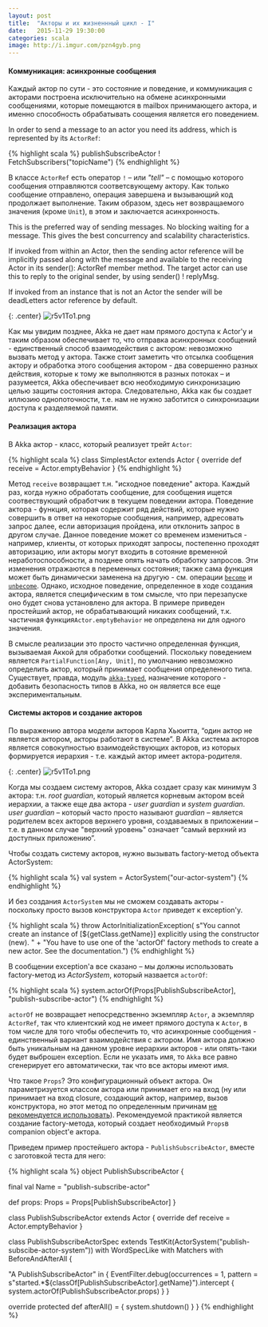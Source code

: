 ```yaml
---
layout: post
title:  "Акторы и их жизненнный цикл - I"
date:   2015-11-29 19:30:00
categories: scala
image: http://i.imgur.com/pzn4gyb.png
---
```


<style>
/* To center images */
.center {
    text-align: center;
}
</style>

#### Коммуникация: асинхронные сообщения  ####

Каждый актор по сути - это состояние и поведение, и коммуникация с акторами построена исключительно на обмене асинхронными сообщениями, которые помещаются в mailbox принимающего актора, и именно способность обрабатывать соощения является его поведением.

In order to send a message to an actor you need its address, which is represented by its `ActorRef`:

{% highlight scala %}
publishSubscribeActor ! FetchSubscribers("topicName")
{% endhighlight %}

В классе `ActorRef` есть оператор `!` – или *"tell"* – с помощью которого сообщения отправляются соответсвующему актору. Как только сообщение отправлено, операция завершена и вызывающий код продолжает выполнение. Таким образом, здесь нет возвращаемого значения (кроме `Unit`), в этом и заключается асинхронность.

This is the preferred way of sending messages. No blocking waiting for a message. This gives the best concurrency and scalability characteristics.

If invoked from within an Actor, then the sending actor reference will be implicitly passed along with the message and available to the receiving Actor in its sender(): ActorRef member method. The target actor can use this to reply to the original sender, by using sender() ! replyMsg.

If invoked from an instance that is not an Actor the sender will be deadLetters actor reference by default.


{: .center}
![r5v1To1.png](http://i.imgur.com/r5v1To1.png)

Как мы увидим позднее, Akka не дает нам прямого доступа к Actor'у и таким образом обеспечивает то, что отправка асинхронных сообщений - единственный способ взаимодействия с актором: невозможно вызвать метод у актора. Также стоит заметить что отсылка сообщения актору и обработка этого сообщения актором - два совершенно разных действия, которые к тому же выполняются в разных потоках  – и разумеется, Akka обеспечивает всю необходимую синхронизацию целью защиты состояния актора. Следовательно, Akka как бы создает иллюзию однопоточности, т.е. нам не нужно заботится о синхронизации доступа к разделяемой памяти.

#### Реализация актора ####

В Akka актор - класс, который реализует трейт `Actor`:

{% highlight scala %}
class SimplestActor extends Actor {
  override def receive = Actor.emptyBehavior
}
{% endhighlight %}

Метод `receive` возвращает т.н. "исходное поведение" актора.  Каждый раз, когда нужно обработать сообщение, для сообщения ищется соотвествующий обработчик в текущем поведении актора. Поведение актора - функция, которая содержит ряд действий, которые нужно совершить в ответ на некоторые сообщения, например, адресовать запрос далее, если авторизация пройдена, или отклонить запрос в другом случае. Данное поведение может со временем измениться - например, клиенты, от которых приходят запросы, постепенно проходят авторизацию, или акторы могут входить в сотояние временной неработоспособности, а позднее опять начать обработку запросов. Эти изменения отражаются в переменных состояния; также сама функция может быть динамически заменена на другую - см. операции [`become`](http://doc.akka.io/api/akka/2.0/akka/actor/ActorContext.html) и [`unbecome`](http://doc.akka.io/api/akka/2.0/akka/actor/ActorContext.html). Однако, исходное поведение, определенное в ходе создания актора, является специфическим в том смысле, что при перезапуске оно будет снова установлено для актора. В примере приведен простейший актор, не обрабатывающий никаких сообщений, т.к. частичная функция`Actor.emptyBehavior` не определена ни для одного значения.

В смысле реализации это просто частично определенная функция, вызываемая Аккой для обработки сообщений. Поскольку поведением является `PartialFunction[Any, Unit]`, по умолчанию невозможно определить актор, который принимает сообщения определеного типа. Существует, правда, модуль [`akka-typed`](http://doc.akka.io/docs/akka/snapshot/scala/typed.html), назначение которого - добавить безопасность типов в Akka, но он является все еще экспериментальным. 

#### Системы акторов и создание акторов ####

По выражению автора модели акторов Карла Хьюитта, “один актор не является актором, акторы работают в системе”. В Akka система акторов является совокупностью взаимодействующих акторов, из которых формируется иерархия - т.е. каждый актор  имеет актора-родителя. 

{: .center}
![r5v1To1.png](http://i.imgur.com/b6tjGCP.png)

Когда мы создаем систему акторов, Akka создает сразу как минимум 3 актора: т.н. *root guardian*, который является корневым актором всей иерархии, а также еще два актора - *user guardian* и *system guardian*. *user guardian* – который часто просто называют *guardian* – является родителем всех акторов верхнего уровня, создаваемых в приложении – т.е. в данном случае "верхний уровень" означает “самый верхний из доступных приложению”.

Чтобы создать систему акторов, нужно вызывать factory-метод объекта ActorSystem:

{% highlight scala %}
val system = ActorSystem("our-actor-system")
{% endhighlight %}

И без создания `ActorSystem` мы не сможем создавать акторы - поскольку просто вызов конструктора `Actor` приведет к exception'у. 

{% highlight scala %}
throw ActorInitializationException(
  s"You cannot create an instance of [${getClass.getName}] explicitly using the constructor (new). " +
    "You have to use one of the 'actorOf' factory methods to create a new actor. See the documentation.")
{% endhighlight %}

В сообщении exception'а все сказано – мы должны использовать factory-метод из *ActorSystem*, который назвается `actorOf`:

{% highlight scala %}
system.actorOf(Props[PublishSubscribeActor], "publish-subscribe-actor")
{% endhighlight %}

`actorOf` не возвращает непосредственно экземпляр `Actor`, а экземпляр `ActorRef`, так что клиентский код не имеет прямого доступа к `Actor`, в том числе для того чтобы обеспечить то, что асинхронные сообщения - единственный вариант взаимодействия с актором. Имя актора должно быть уникальным на данном уровне иерархии акторов - или опять-таки будет выброшен exception. Если не указать имя, то `Akka` все равно сгенерирует его автоматически, так что все акторы имеют имя.

Что такое `Props`? Это конфигурационный объект актора. Он параметризуется класcом актора или принимает его на вход (ну или принимает на вход closure, создающий актор, например, вызов конструктора, но этот метод по определенным причинам [не рекомендуется использовать](http://www.cakesolutions.net/teamblogs/understanding-akkas-recommended-practice-for-actor-creation-in-scala)). Рекомендуемой практикой является создание factory-метода, который создает необходимый `Props`в companion object'е актора. 

Приведем пример простейшего актора - `PublishSubscribeActor`, вместе с заготовкой теста для него:

{% highlight scala %}
object PublishSubscribeActor {

  final val Name = "publish-subscribe-actor"

  def props: Props = Props[PublishSubscribeActor]
}

class PublishSubscribeActor extends Actor {
  override def receive = Actor.emptyBehavior
}

class PublishSubscribeActorSpec extends TestKit(ActorSystem("publish-subscibe-actor-system"))
with WordSpecLike
with Matchers
with BeforeAndAfterAll {

  "A PublishSubscribeActor" in {
    EventFilter.debug(occurrences = 1, pattern = s"started.*${classOf[PublishSubscribeActor].getName}").intercept {
      system.actorOf(PublishSubscribeActor.props)
    }
  }

  override protected def afterAll() = {
    system.shutdown()
  }
}
{% endhighlight %}

